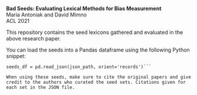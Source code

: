 **Bad Seeds: Evaluating Lexical Methods for Bias Measurement**  
Maria Antoniak and David Mimno  
ACL 2021

This repository contains the seed lexicons gathered and evaluated in the above research paper.

You can load the seeds into a Pandas dataframe using the following Python snippet:

```import pandas as pd
seeds_df = pd.read_json(json_path, orient='records')```

When using these seeds, make sure to cite the original papers and give credit to the authors who curated the seed sets. Citations given for each set in the JSON file.
